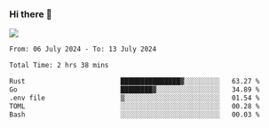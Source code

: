 ### Hi there 👋️

![](https://komarev.com/ghpvc/?username=Loner1024)

<!--START_SECTION:waka-->

```txt
From: 06 July 2024 - To: 13 July 2024

Total Time: 2 hrs 38 mins

Rust                        ███████████████▓░░░░░░░░░   63.27 %
Go                          ████████▓░░░░░░░░░░░░░░░░   34.89 %
.env file                   ▒░░░░░░░░░░░░░░░░░░░░░░░░   01.54 %
TOML                        ░░░░░░░░░░░░░░░░░░░░░░░░░   00.28 %
Bash                        ░░░░░░░░░░░░░░░░░░░░░░░░░   00.03 %
```

<!--END_SECTION:waka-->



